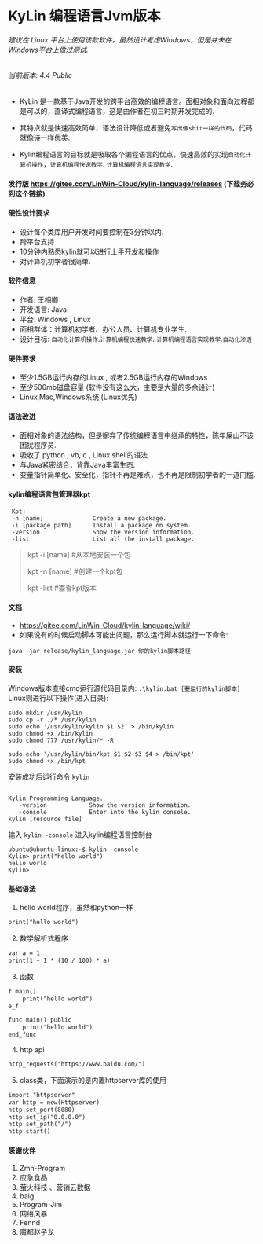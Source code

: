 # KyLin 编程语言Jvm版本
###### 建议在 Linux 平台上使用该款软件，虽然设计考虑Windows，但是并未在Windows平台上做过测试.

###### 当前版本: 4.4 Public
- KyLin 是一款基于Java开发的跨平台高效的编程语言。面相对象和面向过程都是可以的，直译式编程语言，这是由作者在初三时期开发完成的.

- 其特点就是快速高效简单，语法设计降低或者避免```写出像shit一样的代码```，代码就像诗一样优美.

- Kylin编程语言的目标就是吸取各个编程语言的优点，快速高效的实现```自动化计算机操作```，```计算机编程快速教学```. ```计算机编程语言实现教学```.

#### 发行版 https://gitee.com/LinWin-Cloud/kylin-language/releases (下载务必到这个链接)

#### 硬性设计要求
- 设计每个类库用户开发时间要控制在3分钟以内.
- 跨平台支持
- 10分钟内熟悉kylin就可以进行上手开发和操作
- 对计算机初学者很简单.

#### 软件信息
- 作者: 王相卿
- 开发语言: Java
- 平台: Windows , Linux
- 面相群体：计算机初学者、办公人员、计算机专业学生.
- 设计目标: ```自动化计算机操作```.```计算机编程快速教学```. ```计算机编程语言实现教学```.```自动化渗透```

#### 硬件要求
- 至少1.5GB运行内存的Linux , 或者2.5GB运行内存的Windows
- 至少500mb磁盘容量 (软件没有这么大，主要是大量的多余设计)
- Linux,Mac,Windows系统 (Linux优先)

#### 语法改进
- 面相对象的语法结构，但是摒弃了传统编程语言中继承的特性，陈年屎山不该困扰程序员.
- 吸收了 python , vb, c , Linux shell的语法
- 与Java紧密结合，背靠Java丰富生态.
- 变量指针简单化、安全化，指针不再是难点，也不再是限制初学者的一道门槛.

#### kylin编程语言包管理器kpt
```
 Kpt:
 -n [name]              Create a new package.
 -i [package path]      Install a package on system.
 -version               Show the version information.
 -list                  List all the install package.
```
> kpt -i [name]     #从本地安装一个包
> 
> kpt -n [name]     #创建一个kpt包
> 
> kpt -list         #查看kpt版本

#### 文档
- https://gitee.com/LinWin-Cloud/kylin-language/wiki/
- 如果说有的时候启动脚本可能出问题，那么运行脚本就运行一下命令:
```
java -jar release/kylin_language.jar 你的kylin脚本路径
```

#### 安装


Windows版本直接cmd运行源代码目录内: ```.\kylin.bat [要运行的kylin脚本]```
Linux则进行以下操作(进入目录):
```
sudo mkdir /usr/kylin
sudo cp -r ./* /usr/kylin
sudo echo '/usr/kylin/kylin $1 $2' > /bin/kylin
sudo chmod +x /bin/kylin
sudo chmod 777 /usr/kylin/* -R

sudo echo '/usr/kylin/bin/kpt $1 $2 $3 $4 > /bin/kpt'
sudo chmod +x /bin/kpt
```
安装成功后运行命令 ```kylin```
```

Kylin Programming Language.
   -version            Show the version information.
   -console            Enter into the kylin console.
kylin [resource file]

```
输入 ```kylin -console``` 进入kylin编程语言控制台
```
ubuntu@ubuntu-linux:~$ kylin -console
Kylin> print("hello world")
hello world
Kylin> 
```

#### 基础语法
1. hello world程序，虽然和python一样
```dtd
print("hello world")
```

2. 数学解析式程序
```dtd
var a = 1
print(1 + 1 * (10 / 100) * a)
```

3. 函数
```dtd
f main()
    print("hello world")
e_f
```
```dtd
func main() public
    print("hello world")
end_func
```
4. http api
```dtd
http_requests("https://www.baidu.com/")
```
5. class类，下面演示的是内置httpserver库的使用
```dtd
import "httpserver"
var http = new(Httpserver)
http.set_port(8080)
http.set_ip("0.0.0.0")
http.set_path("/")
http.start()
```


#### 感谢伙伴
1. Zmh-Program
2. 应急食品
3. 萤火科技 、营销云数据
4. baig
5. Program-Jim
6. 网络风暴
7. Fennd
8. 魔都赵子龙
